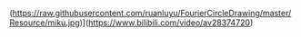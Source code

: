 (https://raw.githubusercontent.com/ruanluyu/FourierCircleDrawing/master/Resource/miku.jpg)](https://www.bilibili.com/video/av28374720)
